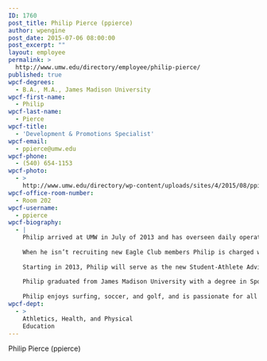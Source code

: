 ```yaml
---
ID: 1760
post_title: Philip Pierce (ppierce)
author: wpengine
post_date: 2015-07-06 08:00:00
post_excerpt: ""
layout: employee
permalink: >
  http://www.umw.edu/directory/employee/philip-pierce/
published: true
wpcf-degrees:
  - B.A., M.A., James Madison University
wpcf-first-name:
  - Philip
wpcf-last-name:
  - Pierce
wpcf-title:
  - 'Development & Promotions Specialist'
wpcf-email:
  - ppierce@umw.edu
wpcf-phone:
  - (540) 654-1153
wpcf-photo:
  - >
    http://www.umw.edu/directory/wp-content/uploads/sites/4/2015/08/ppierce.jpg
wpcf-office-room-number:
  - Room 202
wpcf-username:
  - ppierce
wpcf-biography:
  - |
    Philip arrived at UMW in July of 2013 and has overseen daily operations of the Athletic Department’s fundraising initiatives while managing the Eagle Club and Corporate Partner Program. Philip works closely with University Advancement and Alumni Relations to provide and strengthen engagement opportunities with alumni, community members, parents and UMW athletic programs. In May 2014, Philip spearheaded the First Annual Athletics Gala, a sold-out event that nearly generated $50,000 in net revenue.
    
    When he isn’t recruiting new Eagle Club members Philip is charged with marketing and promoting all UMW Athletic teams, contests and special events. In his first few months as an Eagle, Philip organized Eagle Nation Day, a free community festival at the Battleground Athletic Complex designed to connect UMW student-athletes with local families and children. While building the “Eagle Nation” brand, Philip has helped elevate UMW’s profile with over 450 Eagle Club members in the athletic foundation’s first year.
    
    Starting in 2013, Philip will serve as the new Student-Athlete Advisory Committee (SAAC) Advisor. Through SAAC, Philip annually leads 40 student-athlete team representatives in promoting a positive student-athlete image on campus, community engagement initiatives and generating a student-athlete voice within department administrative issues and policy.
    
    Philip graduated from James Madison University with a degree in Sport and Recreation Management in 2009 and returned home to Fredericksburg where he became Assistant Manager at the Fredericksburg Field House indoor/outdoor artificial turf facility. In 2011, Philip returned to JMU to earn a master’s degree in Sport and Recreation Leadership while serving as a Men’s Soccer assistant coach under Tom “Doc” Martin who is first in career wins among active NCAA Division I coaches. During the 2011 season JMU Men’s Soccer reached the NCAA Tournament’s Round of 16 and the following year the team beat defending national champions and #1 ranked UNC.
    
    Philip enjoys surfing, soccer, and golf, and is passionate for all Boston and DC sport teams. He and his wife Kerrie were married in June 2015.
wpcf-dept:
  - >
    Athletics, Health, and Physical
    Education
---
```

Philip Pierce (ppierce)